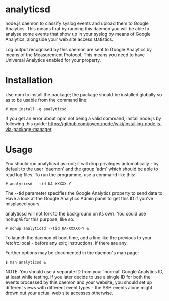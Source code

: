 analyticsd
==========

node.js daemon to classify syslog events and upload them to Google Analytics.
This means that by running this daemon you will be able to analyse some events
that show up in your syslog by means of Google Analytics, alongside your web
site access statistics.

Log output recognised by this daemon are sent to Google Analytics by means of
the Measurement Protocol. This means you need to have Universal Analytics
enabled for your property.

Installation
============

Use npm to install the package; the package should be installed globally so as
to be usable from the command line:

    # npm install -g analyticsd

If you get an error about npm not being a valid command, install node.js by
following this guide: https://github.com/joyent/node/wiki/installing-node.js-via-package-manager

Usage
=====

You should run analyticsd as root; it will drop privileges automatically - by
default to the user 'daemon' and the group 'adm' which should be able to read
log files. To run the programme, use a command like this:

    # analyticsd --tid UA-XXXXX-Y

The --tid parameter specifies the Google Analytics property to send data to.
Have a look at the Google Analytics Admin panel to get this ID if you've
misplaced yours.

analyticsd will not fork to the background on its own. You could use nohup/& for
this purpose, like so:

    # nohup analyticsd --tid UA-XXXXX-Y &

To launch the daemon ot boot time, add a line like the previous to your
/etc/rc.local - before any exit; instructions, if there are any.

Further options may be documented in the daemon's man page:

    $ man analyticsd &

NOTE: You should use a separate ID from your 'normal' Google Analytics ID, at
least while testing. If you later decide to use a single ID for both the events
processed by this daemon and your website, you should set up different views
with different event types - the SSH events alone might drown out your actual
web site accesses otherwise.
